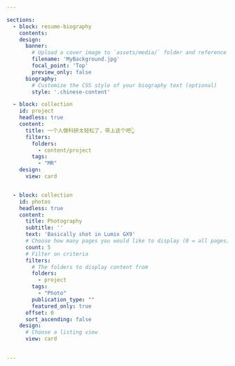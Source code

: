 ```yaml
---

sections:
  - block: resume-biography
    contents:
    design:
      banner:
        # Upload a cover image to `assets/media/` folder and reference its filename here (optional)
        filename: 'MyBackground.jpg'
        focal_point: 'Top'
        preview_only: false  
      biography:
        # Customize the CSS style of your biography text (optional)
        style: '.chinese-content'

  - block: collection
    id: project
    headless: true
    content:
      title: 一个人做科研太轻松了，带上这个吧👆
      filters:
        folders:
          - content/project
        tags:
          - "MR"
    design:
      view: card


  - block: collection
    id: photos
    headless: true
    content:
      title: Photography
      subtitle: ''
      text: 'Basically shot in Lumix GX9'
      # Choose how many pages you would like to display (0 = all pages)
      count: 5
      # Filter on criteria
      filters:
        # The folders to display content from
        folders:
          - project
        tags:
          - "Photo"
        publication_type: ""
        featured_only: true
      offset: 0
      sort_ascending: false
    design:
      # Choose a listing view
      view: card

  
---
```

